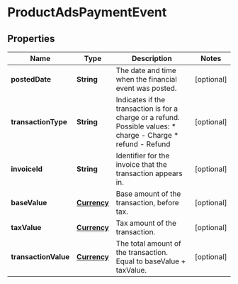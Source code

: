 
# ProductAdsPaymentEvent

## Properties
Name | Type | Description | Notes
------------ | ------------- | ------------- | -------------
**postedDate** | **String** | The date and time when the financial event was posted. |  [optional]
**transactionType** | **String** | Indicates if the transaction is for a charge or a refund.  Possible values:  * charge - Charge  * refund - Refund |  [optional]
**invoiceId** | **String** | Identifier for the invoice that the transaction appears in. |  [optional]
**baseValue** | [**Currency**](Currency.md) | Base amount of the transaction, before tax. |  [optional]
**taxValue** | [**Currency**](Currency.md) | Tax amount of the transaction. |  [optional]
**transactionValue** | [**Currency**](Currency.md) | The total amount of the transaction. Equal to baseValue + taxValue. |  [optional]



